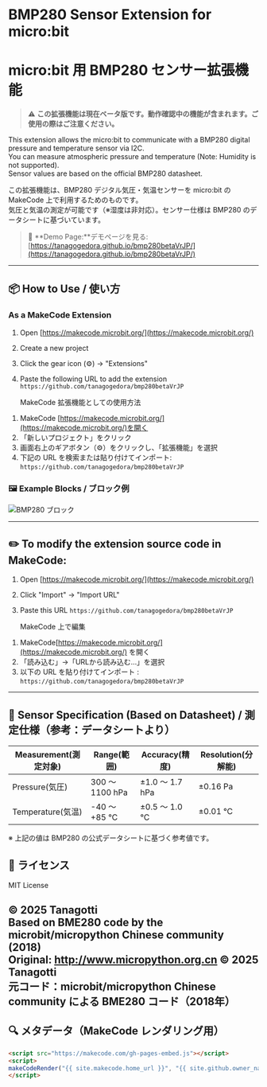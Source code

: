 # BMP280 Sensor Extension for micro:bit  
# micro:bit 用 BMP280 センサー拡張機能
> ⚠️ **この拡張機能は現在ベータ版です。動作確認中の機能が含まれます。ご使用の際はご注意ください。**

This extension allows the micro:bit to communicate with a BMP280 digital pressure and temperature sensor via I2C.  
You can measure atmospheric pressure and temperature (Note: Humidity is not supported).  
Sensor values are based on the official BMP280 datasheet.

この拡張機能は、BMP280 デジタル気圧・気温センサーを micro:bit の MakeCode 上で利用するためのものです。  
気圧と気温の測定が可能です（※湿度は非対応）。センサー仕様は BMP280 のデータシートに基づいています。

> 🔗 **Demo Page:**デモページを見る: [https://tanagogedora.github.io/bmp280betaVrJP/](https://tanagogedora.github.io/bmp280betaVrJP/)

---
## 📦 How to Use / 使い方
### As a MakeCode Extension
1. Open [https://makecode.microbit.org/](https://makecode.microbit.org/)
1. Create a new project
1. Click the gear icon (⚙) → "Extensions"
1. Paste the following URL to add the extension
   `https://github.com/tanagogedora/bmp280betaVrJP`  

	MakeCode 拡張機能としての使用方法
<!-- Reset numbering -->
1. MakeCode [https://makecode.microbit.org/](https://makecode.microbit.org/)を開く
1. 「新しいプロジェクト」をクリック
1. 画面右上のギアボタン（⚙）をクリックし、「拡張機能」を選択 
1. 下記の URL を検索または貼り付けてインポート:  
   `https://github.com/tanagogedora/bmp280betaVrJP`  

### 🖼 Example Blocks / ブロック例

![BMP280 ブロック](https://github.com/Tanagogedora/bmp280betaVrJP/blob/master/BMP280block.png?raw=true)

---

## ✏️ To modify the extension source code in MakeCode:

1. Open [https://makecode.microbit.org/](https://makecode.microbit.org/)
1. Click "Import" → "Import URL"
1. Paste this URL
`https://github.com/tanagogedora/bmp280betaVrJP`  

	MakeCode 上で編集
<!-- Reset numbering -->
1. MakeCode[https://makecode.microbit.org/](https://makecode.microbit.org/) を開く
1. 「読み込む」→「URLから読み込む…」を選択
1. 以下の URL を貼り付けてインポート :  
`https://github.com/tanagogedora/bmp280betaVrJP`  

---

## 🧪 Sensor Specification (Based on Datasheet) / 測定仕様（参考：データシートより）


| Measurement(測定対象) | Range(範囲) | Accuracy(精度) | Resolution(分解能) |
|-----------|------------------|-------------------|--------------------|
| Pressure(気圧) | 300 ～ 1100 hPa | ±1.0 ～ 1.7 hPa | ±0.16 Pa |
| Temperature(気温) | -40 ～ +85 ℃ | ±0.5 ～ 1.0 ℃ | ±0.01 ℃ |

※ 上記の値は BMP280 の公式データシートに基づく参考値です。

## 📝 ライセンス

MIT License 

© 2025 Tanagotti  
Based on BME280 code by the microbit/micropython Chinese community (2018)  
Original: http://www.micropython.org.cn 
© 2025 Tanagotti  
元コード：microbit/micropython Chinese community による BME280 コード（2018年）  
---

## 🔍 メタデータ（MakeCode レンダリング用）

```html
<script src="https://makecode.com/gh-pages-embed.js"></script>
<script>
makeCodeRender("{{ site.makecode.home_url }}", "{{ site.github.owner_name }}/{{ site.github.repository_name }}");
</script>


